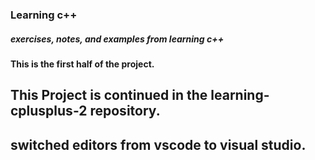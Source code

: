 ### Learning c++

##### exercises, notes, and examples from learning c++

#### This is the first half of the project.

## This Project is continued in the learning-cplusplus-2 repository.
## switched editors from vscode to visual studio.